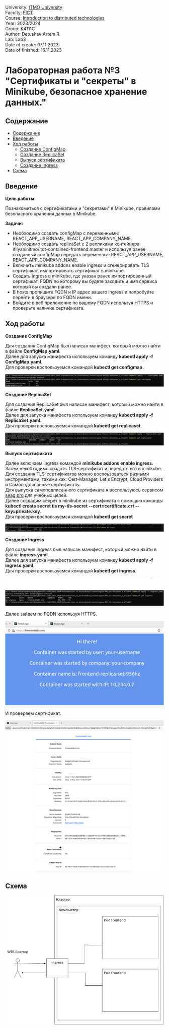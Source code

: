 University: [ITMO University](https://itmo.ru/ru/) \
Faculty: [FICT](https://fict.itmo.ru) \
Course: [Introduction to distributed technologies](https://github.com/itmo-ict-faculty/introduction-to-distributed-technologies) \
Year: 2023/2024 \
Group: K4111C \
Author: Detushev Artem R. \
Lab: Lab3 \
Date of create: 07.11.2023 \
Date of finished: 16.11.2023 

# Лабораторная работа №3 "Сертификаты и "секреты" в Minikube, безопасное хранение данных."

## Содержание

- [Содержание](#содержание)
- [Введение](#введение)
- [Ход работы](#ход-работы)
  - [Создание СonfigMap](#создание-configmap)
  - [Создание ReplicaSet](#создание-replicaset)
  - [Выпуск сертификата](Выпуск-сертификата)
  - [Создание Ingress](Создание-infress)
- [Cхема](#схема)

## Введение

**Цель работы:**

Познакомиться с сертификатами и "секретами" в Minikube, правилами безопасного хранения данных в Minikube.

**Задачи:**

- Необходимо создать configMap с переменными: REACT_APP_USERNAME, REACT_APP_COMPANY_NAME.
- Необходимо создать replicaSet с 2 репликами контейнера ifilyaninitmo/itdt-contained-frontend:master и используя ранее созданный configMap передать переменные REACT_APP_USERNAME, REACT_APP_COMPANY_NAME.
- Включить minikube addons enable ingress и сгенерировать TLS сертификат, импортировать сертификат в minikube.
- Создать ingress в minikube, где указан ранее импортированный сертификат, FQDN по которому вы будете заходить и имя сервиса который вы создали ранее.
- В hosts пропишите FQDN и IP адрес вашего ingress и попробуйте перейти в браузере по FQDN имени.
- Войдите в веб приложение по вашему FQDN используя HTTPS и проверьте наличие сертификата.

## Ход работы

**Создание СonfigMap**

Для создания СonfigMap был написан манифест, который можно найти в файле **СonfigMap.yaml**. \
Далее для запуска манифеста используем команду **kubectl apply -f СonfigMap.yaml**. \
Для проверки воспользуемся командой **kubectl get configmap**. 

![configmap](image/ConfigMap.png)

**Создание ReplicaSet**

Для создания ReplicaSet был написан манифест, который можно найти в файле **ReplicaSet.yaml**. \
Далее для запуска манифеста используем команду **kubectl apply -f ReplicaSet.yaml**. \
Для проверки воспользуемся командой **kubectl get replicaset**. 

![replicaset](image/ReplicaSet.png)

**Выпуск сертификата**

Далее включаем ingress командой **minikube addons enable ingress**. \
Затем нехобходимо создать TLS-сертификат и передать его в minikube. \
Для создания TLS-сертификатов можно воспоьзоваться разными инструментами, такими как: Cert-Manager, Let's Encrypt, Cloud Providers и Самоподписанные сертификаты. \
Для выпуска самоподписанного сертификата я воспользуюсь сервисом [seag.pro](https://seag.pro/tools/ssl-generator/ru) для учебных целей. \
Далее создадим секрет в minikube из сертификата с помощью команды **kubectl create secret tls my-tls-secret --cert=certificate.crt --key=private.key**. \
Для проверки воспользуемся командой **kubectl get secret**

![secret](image/secret.png)

**Создание Ingress**

Для создания Ingress был написан манифест, который можно найти в файле **ingress.yaml**. \
Далее для запуска манифеста используем команду **kubectl apply -f ingress.yaml**. \
Для проверки воспользуемся командой **kubectl get ingress**. 

![ingress](image/ingress.png)

Далее зайдем по FQDN используя HTTPS.

![web](image/web.png)

И проверяем сертификат.

![cert](image/cert.png)

## Схема

![sheme](image/sheme.png)
